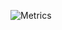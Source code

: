 ![Metrics](https://metrics.lecoq.io/sakuagl?template=classic&people=1&achievements=1&base=header%2C%20activity%2C%20community%2C%20repositories%2C%20metadata&base.indepth=false&base.hireable=false&base.skip=false&people=false&people.limit=12&people.identicons=false&people.identicons.hide=false&people.size=34&people.types=followers%2C%20following&people.shuffle=false&achievements=false&achievements.threshold=C&achievements.secrets=true&achievements.display=compact&achievements.limit=0&config.timezone=Asia%2FTokyo)
